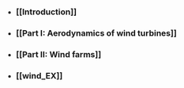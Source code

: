 - ### [[Introduction]]
- ### [[Part I: Aerodynamics of wind turbines]]
- ### [[Part II: Wind farms]]
- ### [[wind_EX]]